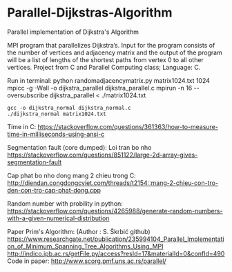# Parallel-Dijkstras-Algorithm
Parallel implementation of Dijkstra's Algorithm

MPI program that parallelizes Dijkstra’s. Input for the program consists of the number of vertices and adjacency matrix and the output of the program will be a list of lengths of the shortest paths from vertex 0 to all other vertices. Project from C and Parallel Computing class; Language: C.


Run in terminal:
    python randomadjacencymatrix.py matrix1024.txt 1024
    mpicc -g -Wall -o dijkstra_parallel dijkstra_parallel.c
    mpirun -n 16 --oversubscribe dijkstra_parallel < ./matrix1024.txt
    
    gcc -o dijkstra_normal dijkstra_normal.c
    ./dijkstra_normal matrix1024.txt

Time in C:
    https://stackoverflow.com/questions/361363/how-to-measure-time-in-milliseconds-using-ansi-c
    
Segmentation fault (core dumped): Loi tran bo nho 
    https://stackoverflow.com/questions/851122/large-2d-array-gives-segmentation-fault

Cap phat bo nho dong mang 2 chieu trong C:
    http://diendan.congdongcviet.com/threads/t2154::mang-2-chieu-con-tro-den-con-tro-cap-phat-dong.cpp
    

Random number with probility in python:
    https://stackoverflow.com/questions/4265988/generate-random-numbers-with-a-given-numerical-distribution
    


Paper Prim's Algorithm: (Author : S. Škrbić github)
    https://www.researchgate.net/publication/235994104_Parallel_Implementation_of_Minimum_Spanning_Tree_Algorithms_Using_MPI
    http://indico.ipb.ac.rs/getFile.py/access?resId=17&materialId=0&confId=490
Code in paper:
    http://www.scorg.pmf.uns.ac.rs/parallel/

